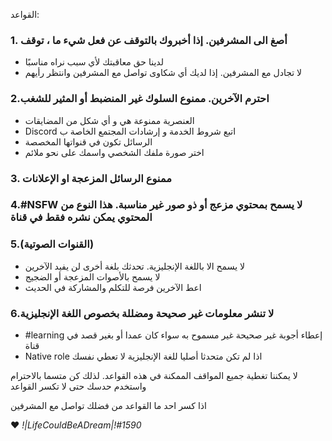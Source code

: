
القواعد:

### 1. أصغ الى المشرفين. إذا أخبروك بالتوقف عن فعل شيء ما ، توقف
- لدينا حق معاقبتك لأي سبب نراه مناسبًا
- لا تجادل مع المشرفين. إذا لديك أي شكاوى تواصل مع المشرفين وانتظر رأيهم

### 2.احترم الآخرين. ممنوع السلوك غير المنضبط  أو المثير للشغب
- العنصرية ممنوعة هي و أي شكل من المضايقات
- Discord اتبع شروط الخدمة و إرشادات المجتمع الخاصة ب
- الرسائل تكون في قنواتها المخصصة
- اختر صورة ملفك الشخصي واسمك على نحو ملائم

### 3. ممنوع الرسائل المزعجة او الإعلانات

### 4.#NSFW لا يسمح بمحتوي مزعج أو ذو صور غير مناسبة. هذا النوع من المحتوي يمكن نشره فقط في قناة

### 5.(القنوات الصوتية)
- لا يسمح الا باللغة الإنجليزية. تحدثك بلغة أخرى لن يفيد الآخرين
- لا يسمح بالأصوات المزعجة أو الضجيج
- اعط  الآخرين فرصة للتكلم والمشاركة في الحديث

### 6.لا تنشر معلومات غير صحيحة ومضللة بخصوص اللغة الإنجليزية
- #learning إعطاء أجوبة غير صحيحة غير مسموح به سواء كان عمدا أو بغير قصد في قناة
- Native role اذا لم تكن متحدثا أصليا للغة الإنجليزية لا تعطي نفسك

لا يمكننا تغطية جميع المواقف الممكنة في هذه القواعد. لذلك كن متسما بالاحترام واستخدم حدسك حتى لا تكسر القواعد

اذا كسر احد ما القواعد من فضلك تواصل مع المشرفين

❤️ _!|LifeCouldBeADream|!#1590_